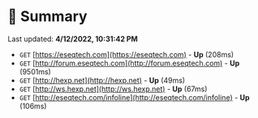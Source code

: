 # 📖 Summary
Last updated: **4/12/2022, 10:31:42 PM**

- `GET` [https://eseqtech.com](https://eseqtech.com) - **Up** (208ms)
- `GET` [http://forum.eseqtech.com](http://forum.eseqtech.com) - **Up** (9501ms)
- `GET` [http://hexp.net](http://hexp.net) - **Up** (49ms)
- `GET` [http://ws.hexp.net](http://ws.hexp.net) - **Up** (67ms)
- `GET` [http://eseqtech.com/infoline](http://eseqtech.com/infoline) - **Up** (106ms)
